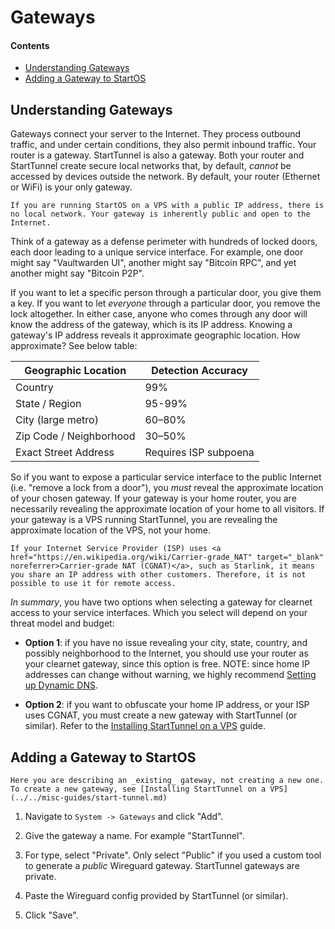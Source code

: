 # Gateways

#### Contents

- [Understanding Gateways](#understanding-gateways)
- [Adding a Gateway to StartOS](#adding-a-gateway-to-startos)

## Understanding Gateways

Gateways connect your server to the Internet. They process outbound traffic, and under certain conditions, they also permit inbound traffic. Your router is a gateway. StartTunnel is also a gateway. Both your router and StartTunnel create secure local networks that, by default, _cannot_ be accessed by devices outside the network. By default, your router (Ethernet or WiFi) is your only gateway.

```admonish note
If you are running StartOS on a VPS with a public IP address, there is no local network. Your gateway is inherently public and open to the Internet.
```

Think of a gateway as a defense perimeter with hundreds of locked doors, each door leading to a unique service interface. For example, one door might say "Vaultwarden UI", another might say "Bitcoin RPC", and yet another might say "Bitcoin P2P".

If you want to let a specific person through a particular door, you give them a key. If you want to let _everyone_ through a particular door, you remove the lock altogether. In either case, anyone who comes through any door will know the address of the gateway, which is its IP address. Knowing a gateway's IP address reveals it approximate geographic location. How approximate? See below table:

| Geographic Location     | Detection Accuracy    |
| ----------------------- | --------------------- |
| Country                 | 99%                   |
| State / Region          | 95-99%                |
| City (large metro)      | 60–80%                |
| Zip Code / Neighborhood | 30–50%                |
| Exact Street Address    | Requires ISP subpoena |

So if you want to expose a particular service interface to the public Internet (i.e. "remove a lock from a door"), you _must_ reveal the approximate location of your chosen gateway. If your gateway is your home router, you are necessarily revealing the approximate location of your home to all visitors. If your gateway is a VPS running StartTunnel, you are revealing the approximate location of the VPS, not your home.

```admonish warning title="CGNAT"
If your Internet Service Provider (ISP) uses <a href="https://en.wikipedia.org/wiki/Carrier-grade_NAT" target="_blank" noreferrer>Carrier-grade NAT (CGNAT)</a>, such as Starlink, it means you share an IP address with other customers. Therefore, it is not possible to use it for remote access.
```

_In summary_, you have two options when selecting a gateway for clearnet access to your service interfaces. Which you select will depend on your threat model and budget:

- **Option 1**: if you have no issue revealing your city, state, country, and possibly neighborhood to the Internet, you should use your router as your clearnet gateway, since this option is free. NOTE: since home IP addresses can change without warning, we highly recommend [Setting up Dynamic DNS](../../misc-guides/dynamic-dns.md).

- **Option 2**: if you want to obfuscate your home IP address, or your ISP uses CGNAT, you must create a new gateway with StartTunnel (or similar). Refer to the [Installing StartTunnel on a VPS](../../misc-guides/start-tunnel.md) guide.

## Adding a Gateway to StartOS

```admonish warning title="Important"
Here you are describing an _existing_ gateway, not creating a new one. To create a new gateway, see [Installing StartTunnel on a VPS](../../misc-guides/start-tunnel.md)
```

1. Navigate to `System -> Gateways` and click "Add".

1. Give the gateway a name. For example "StartTunnel".

1. For type, select "Private". Only select "Public" if you used a custom tool to generate a _public_ Wireguard gateway. StartTunnel gateways are private.

1. Paste the Wireguard config provided by StartTunnel (or similar).

1. Click "Save".
